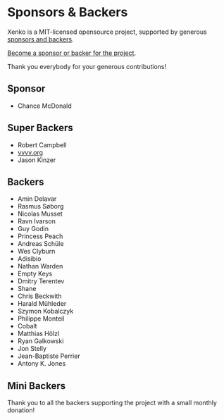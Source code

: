 Sponsors & Backers
==================

Xenko is a MIT-licensed opensource project, supported by generous [sponsors and backers](https://github.com/xenko3d/xenko/blob/master/BACKERS.md).

[Become a sponsor or backer for the project](https://www.patreon.com/xenko).

Thank you everybody for your generous contributions!

## Sponsor

* Chance McDonald

## Super Backers

* Robert Campbell
* [vvvv.org](https://vvvv.org/)
* Jason Kinzer

## Backers

* Amin Delavar
* Rasmus Søborg
* Nicolas Musset
* Ravn Ivarson
* Guy Godin
* Princess Peach
* Andreas Schüle
* Wes Clyburn
* Adisibio
* Nathan Warden
* Empty Keys
* Dmitry Terentev
* Shane
* Chris Beckwith
* Harald Mühleder
* Szymon Kobalczyk
* Philippe Monteil
* Cobalt
* Matthias Hölzl
* Ryan Galkowski
* Jon Stelly
* Jean-Baptiste Perrier
* Antony K. Jones

## Mini Backers

Thank you to all the backers supporting the project with a small monthly donation!
